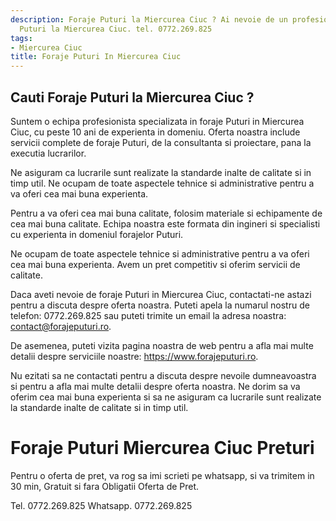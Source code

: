 ```yaml
---
description: Foraje Puturi la Miercurea Ciuc ? Ai nevoie de un profesionist in Foraje
  Puturi la Miercurea Ciuc. tel. 0772.269.825
tags:
- Miercurea Ciuc
title: Foraje Puturi In Miercurea Ciuc
---
```



## Cauti Foraje Puturi la Miercurea Ciuc ?

Suntem o echipa profesionista specializata in foraje Puturi in Miercurea Ciuc, cu peste 10 ani de experienta in domeniu. Oferta noastra include servicii complete de foraje Puturi, de la consultanta si proiectare, pana la executia lucrarilor. 

Ne asiguram ca lucrarile sunt realizate la standarde inalte de calitate si in timp util. Ne ocupam de toate aspectele tehnice si administrative pentru a va oferi cea mai buna experienta. 

Pentru a va oferi cea mai buna calitate, folosim materiale si echipamente de cea mai buna calitate. Echipa noastra este formata din ingineri si specialisti cu experienta in domeniul forajelor Puturi. 

Ne ocupam de toate aspectele tehnice si administrative pentru a va oferi cea mai buna experienta. Avem un pret competitiv si oferim servicii de calitate. 

Daca aveti nevoie de foraje Puturi in Miercurea Ciuc, contactati-ne astazi pentru a discuta despre oferta noastra. Puteti apela la numarul nostru de telefon: 0772.269.825 sau puteti trimite un email la adresa noastra: contact@forajeputuri.ro. 

De asemenea, puteti vizita pagina noastra de web pentru a afla mai multe detalii despre serviciile noastre: https://www.forajeputuri.ro. 

Nu ezitati sa ne contactati pentru a discuta despre nevoile dumneavoastra si pentru a afla mai multe detalii despre oferta noastra. Ne dorim sa va oferim cea mai buna experienta si sa ne asiguram ca lucrarile sunt realizate la standarde inalte de calitate si in timp util.

# Foraje Puturi Miercurea Ciuc Preturi
Pentru o oferta de pret, va rog sa imi scrieti pe whatsapp, si va trimitem in 30 min, Gratuit si fara Obligatii Oferta de Pret.

Tel. 0772.269.825
Whatsapp. 0772.269.825
